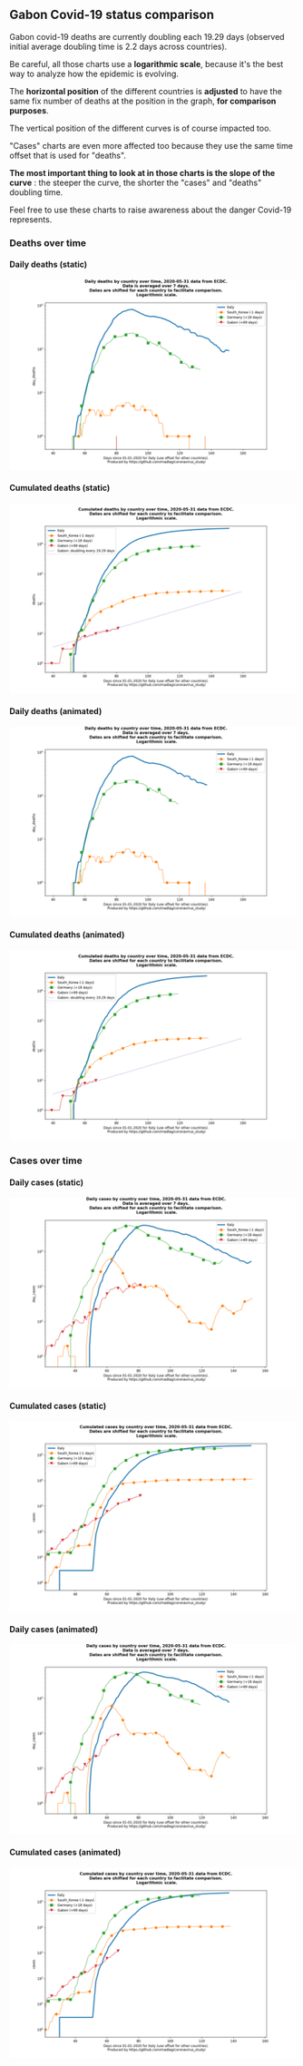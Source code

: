 ## Gabon Covid-19 status comparison 

Gabon covid-19 deaths are currently doubling each 19.29 days (observed initial average doubling time is 2.2 days across countries).



Be careful, all those charts use a **logarithmic scale**, because it's the best way to analyze how the epidemic is evolving.
 
The **horizontal position** of the different countries is **adjusted** to have the same fix number of deaths at the position in the graph, **for comparison purposes**.

The vertical position of the different curves is of course impacted too.

"Cases" charts are even more affected too because they use the same time offset that is used for "deaths".

**The most important thing to look at in those charts is the slope of the curve** : the steeper the curve, the shorter the "cases" and "deaths" doubling time.

Feel free to use these charts to raise awareness about the danger Covid-19 represents. 


 
### Deaths over time
 
#### Daily deaths (static)
![Gabon covid-19 daily deaths static chart](https://raw.githubusercontent.com/madlag/coronavirus_study/master/notebooks/graphs/2020-05-31/countries/Gabon/2020-05-31_Gabon_day_deaths.png "Gabon covid-19 day_deaths static chart")   
 
#### Cumulated deaths (static)
![Gabon covid-19 cumulated deaths static chart](https://raw.githubusercontent.com/madlag/coronavirus_study/master/notebooks/graphs/2020-05-31/countries/Gabon/2020-05-31_Gabon_deaths.png "Gabon covid-19 deaths static chart")   
 
#### Daily deaths (animated)
![Gabon covid-19 daily deaths animated chart](https://raw.githubusercontent.com/madlag/coronavirus_study/master/notebooks/graphs/2020-05-31/countries/Gabon/2020-05-31_Gabon_day_deaths.gif "Gabon covid-19 day_deaths animated chart")   
 
#### Cumulated deaths (animated)
![Gabon covid-19 cumulated deaths animated chart](https://raw.githubusercontent.com/madlag/coronavirus_study/master/notebooks/graphs/2020-05-31/countries/Gabon/2020-05-31_Gabon_deaths.gif "Gabon covid-19 deaths animated chart")   

 
### Cases over time
 
#### Daily cases (static)
![Gabon covid-19 daily cases static chart](https://raw.githubusercontent.com/madlag/coronavirus_study/master/notebooks/graphs/2020-05-31/countries/Gabon/2020-05-31_Gabon_day_cases.png "Gabon covid-19 day_cases static chart")   
 
#### Cumulated cases (static)
![Gabon covid-19 cumulated cases static chart](https://raw.githubusercontent.com/madlag/coronavirus_study/master/notebooks/graphs/2020-05-31/countries/Gabon/2020-05-31_Gabon_cases.png "Gabon covid-19 cases static chart")   
 
#### Daily cases (animated)
![Gabon covid-19 daily cases animated chart](https://raw.githubusercontent.com/madlag/coronavirus_study/master/notebooks/graphs/2020-05-31/countries/Gabon/2020-05-31_Gabon_day_cases.gif "Gabon covid-19 day_cases animated chart")   
 
#### Cumulated cases (animated)
![Gabon covid-19 cumulated cases animated chart](https://raw.githubusercontent.com/madlag/coronavirus_study/master/notebooks/graphs/2020-05-31/countries/Gabon/2020-05-31_Gabon_cases.gif "Gabon covid-19 cases animated chart")   

